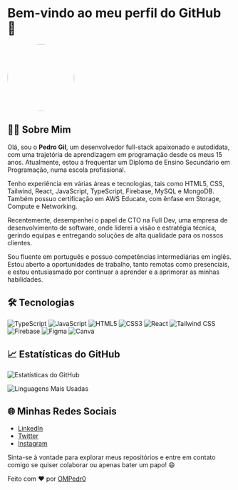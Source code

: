 # Bem-vindo ao meu perfil do GitHub 👋

<img src="https://media.licdn.com/dms/image/D4D03AQELWMF7qB2fkQ/profile-displayphoto-shrink_800_800/0/1678441593546?e=1717027200&v=beta&t=wyFzHtzuI_-PjL9mXz9P5Zde3rNzJllyziSd2xxumV0" width="150" height="150" style="border-radius: 50%;">

## 👨‍💻 Sobre Mim

Olá, sou o **Pedro Gil**, um desenvolvedor full-stack apaixonado e autodidata, com uma trajetória de aprendizagem em programação desde os meus 15 anos. Atualmente, estou a frequentar um Diploma de Ensino Secundário em Programação, numa escola profissional.

Tenho experiência em várias áreas e tecnologias, tais como HTML5, CSS, Tailwind, React, JavaScript, TypeScript, Firebase, MySQL e MongoDB. Também possuo certificação em AWS Educate, com ênfase em Storage, Compute e Networking.

Recentemente, desempenhei o papel de CTO na Full Dev, uma empresa de desenvolvimento de software, onde liderei a visão e estratégia técnica, gerindo equipas e entregando soluções de alta qualidade para os nossos clientes.

Sou fluente em português e possuo competências intermediárias em inglês. Estou aberto a oportunidades de trabalho, tanto remotas como presenciais, e estou entusiasmado por continuar a aprender e a aprimorar as minhas habilidades.

## 🛠️ Tecnologias

![TypeScript](https://img.shields.io/badge/TypeScript-3178C6.svg?style=for-the-badge&logo=TypeScript&logoColor=white)
![JavaScript](https://img.shields.io/badge/JavaScript-F7DF1E.svg?style=for-the-badge&logo=JavaScript&logoColor=black)
![HTML5](https://img.shields.io/badge/HTML5-E34F26.svg?style=for-the-badge&logo=HTML5&logoColor=white)
![CSS3](https://img.shields.io/badge/CSS3-1572B6.svg?style=for-the-badge&logo=CSS3&logoColor=white)
![React](https://img.shields.io/badge/React-61DAFB.svg?style=for-the-badge&logo=React&logoColor=black)
![Tailwind CSS](https://img.shields.io/badge/Tailwind%20CSS-06B6D4.svg?style=for-the-badge&logo=Tailwind-CSS&logoColor=white)
![Firebase](https://img.shields.io/badge/Firebase-FFCA28.svg?style=for-the-badge&logo=Firebase&logoColor=black)
![Figma](https://img.shields.io/badge/Figma-F24E1E.svg?style=for-the-badge&logo=Figma&logoColor=white)
![Canva](https://img.shields.io/badge/Canva-00C4CC.svg?style=for-the-badge&logo=Canva&logoColor=white)

## 📈 Estatísticas do GitHub

![Estatísticas do GitHub](https://github-readme-stats.vercel.app/api?username=OMPedr0&show_icons=true&theme=radical)

![Linguagens Mais Usadas](https://github-readme-stats.vercel.app/api/top-langs/?username=OMPedr0&layout=compact&theme=radical)

## 🌐 Minhas Redes Sociais

- [LinkedIn](https://www.linkedin.com/in/ompedr0/)
- [Twitter](https://twitter.com/OMPedr0_)
- [Instagram](https://www.instagram.com/ompedr0_/)

Sinta-se à vontade para explorar meus repositórios e entre em contato comigo se quiser colaborar ou apenas bater um papo! 😄

Feito com ❤️ por [OMPedr0](https://github.com/OMPedr0)

